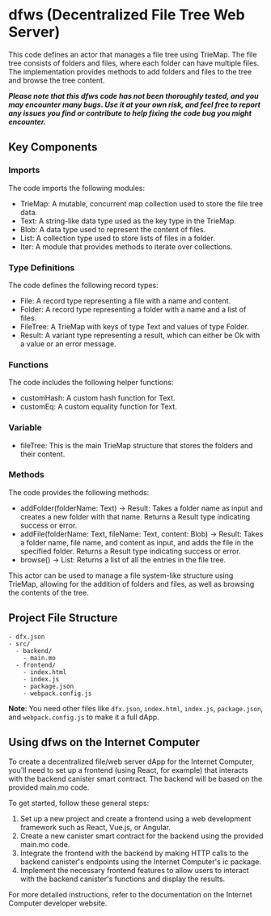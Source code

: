 # dfws (Decentralized File Tree Web Server)

This code defines an actor that manages a file tree using TrieMap. The file tree consists of folders and files, where each folder can have multiple files. The implementation provides methods to add folders and files to the tree and browse the tree content.

***Please note that this dfws code has not been thoroughly tested, and you may encounter many bugs. Use it at your own risk, and feel free to report any issues you find or contribute to help fixing the code bug you might encounter.***

## Key Components

### Imports

The code imports the following modules:

- TrieMap: A mutable, concurrent map collection used to store the file tree data.
- Text: A string-like data type used as the key type in the TrieMap.
- Blob: A data type used to represent the content of files.
- List: A collection type used to store lists of files in a folder.
- Iter: A module that provides methods to iterate over collections.

### Type Definitions

The code defines the following record types:

- File: A record type representing a file with a name and content.
- Folder: A record type representing a folder with a name and a list of files.
- FileTree: A TrieMap with keys of type Text and values of type Folder.
- Result: A variant type representing a result, which can either be Ok with a value or an error message.

### Functions

The code includes the following helper functions:

- customHash: A custom hash function for Text.
- customEq: A custom equality function for Text.

### Variable

- fileTree: This is the main TrieMap structure that stores the folders and their content.

### Methods

The code provides the following methods:

- addFolder(folderName: Text) -> Result: Takes a folder name as input and creates a new folder with that name. Returns a Result type indicating success or error.
- addFile(folderName: Text, fileName: Text, content: Blob) -> Result: Takes a folder name, file name, and content as input, and adds the file in the specified folder. Returns a Result type indicating success or error.
- browse() -> List: Returns a list of all the entries in the file tree.

This actor can be used to manage a file system-like structure using TrieMap, allowing for the addition of folders and files, as well as browsing the contents of the tree.

## Project File Structure

```plaintext
- dfx.json
- src/
  - backend/
    - main.mo
  - frontend/
    - index.html
    - index.js
    - package.json
    - webpack.config.js
 ```

**Note**: You need other files like `dfx.json`, `index.html`, `index.js`, `package.json`, and `webpack.config.js` to make it a full dApp.

## Using dfws on the Internet Computer

To create a decentralized file/web server dApp for the Internet Computer, you'll need to set up a frontend (using React, for example) that interacts with the backend canister smart contract. The backend will be based on the provided main.mo code.

To get started, follow these general steps:

1. Set up a new project and create a frontend using a web development framework such as React, Vue.js, or Angular.
2. Create a new canister smart contract for the backend using the provided main.mo code.
3. Integrate the frontend with the backend by making HTTP calls to the backend canister's endpoints using the Internet Computer's ic package.
4. Implement the necessary frontend features to allow users to interact with the backend canister's functions and display the results.

For more detailed instructions, refer to the documentation on the Internet Computer developer website.
